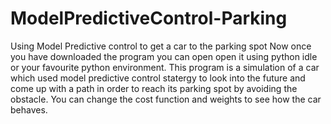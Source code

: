 # ModelPredictiveControl-Parking
Using Model Predictive control to get a car to the parking spot
Now once you have downloaded the program you can open open it using python idle or your favourite python environment.
This program is a simulation of a car which used model predictive control statergy to look into the future and come up with a
path in order to reach its parking spot by avoiding the obstacle.
You can change the cost function and weights to see how the car behaves.
